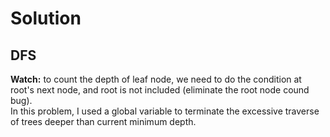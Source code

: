 # Solution 
## DFS
**Watch:** to count the depth of leaf node, we need to do the condition at root's next node, and root is not included (eliminate the root node cound bug).<br>
In this problem, I used a global variable to terminate the excessive traverse of trees deeper than current minimum depth.
